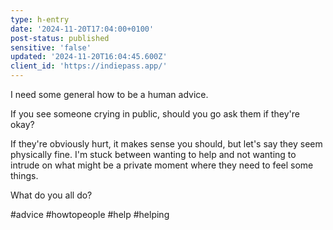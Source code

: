 ```yaml
---
type: h-entry
date: '2024-11-20T17:04:00+0100'
post-status: published
sensitive: 'false'
updated: '2024-11-20T16:04:45.600Z'
client_id: 'https://indiepass.app/'
---
```

I need some general how to be a human advice. 

If you see someone crying in public, should you go ask them if they're okay? 

If they're obviously hurt, it makes sense you should, but let's say they seem physically fine. I'm stuck between wanting to help and not wanting to intrude on what might be a private moment where they need to feel some things. 

What do you all do? 

#advice #howtopeople #help #helping
